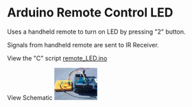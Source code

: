 # Arduino Remote Control LED

Uses a handheld remote to turn on LED by pressing "2" button.

Signals from handheld remote are sent to IR Receiver.

View the "C" script [remote_LED.ino](remote_LED.ino)

View Schematic
<img src="https://github.com/recjo/c/blob/master/arduino/remote-control-LED/images/schematic.jpg" width="100">
